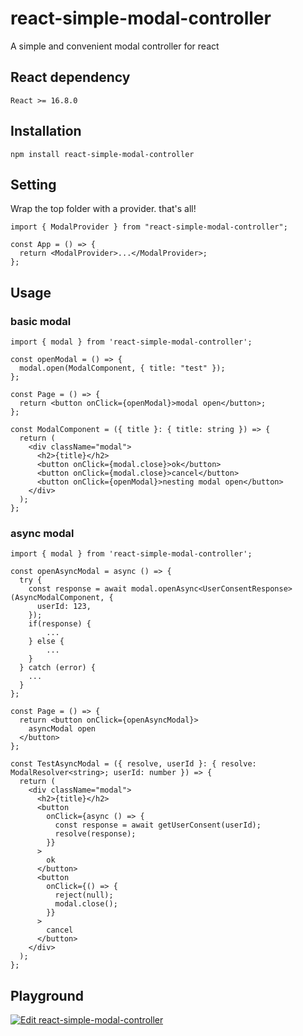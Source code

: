 # react-simple-modal-controller

A simple and convenient modal controller for react

## React dependency
`React >= 16.8.0`

## Installation

```
npm install react-simple-modal-controller
```

## Setting

Wrap the top folder with a provider. that's all!

```tsx
import { ModalProvider } from "react-simple-modal-controller";

const App = () => {
  return <ModalProvider>...</ModalProvider>;
};
```

## Usage

### basic modal

```tsx
import { modal } from 'react-simple-modal-controller';

const openModal = () => {
  modal.open(ModalComponent, { title: "test" });
};

const Page = () => {
  return <button onClick={openModal}>modal open</button>;
};

const ModalComponent = ({ title }: { title: string }) => {
  return (
    <div className="modal">
      <h2>{title}</h2>
      <button onClick={modal.close}>ok</button>
      <button onClick={modal.close}>cancel</button>
      <button onClick={openModal}>nesting modal open</button>
    </div>
  );
};
```

### async modal

```tsx
import { modal } from 'react-simple-modal-controller';

const openAsyncModal = async () => {
  try {
    const response = await modal.openAsync<UserConsentResponse>(AsyncModalComponent, {
      userId: 123,
    });
    if(response) {
        ...
    } else {
        ...
    }
  } catch (error) {
    ...
  }
};

const Page = () => {
  return <button onClick={openAsyncModal}>
    asyncModal open
  </button>
};

const TestAsyncModal = ({ resolve, userId }: { resolve: ModalResolver<string>; userId: number }) => {
  return (
    <div className="modal">
      <h2>{title}</h2>
      <button
        onClick={async () => {
          const response = await getUserConsent(userId);
          resolve(response);
        }}
      >
        ok
      </button>
      <button
        onClick={() => {
          reject(null);
          modal.close();
        }}
      >
        cancel
      </button>
    </div>
  );
};
```

## Playground

[![Edit react-simple-modal-controller](https://codesandbox.io/static/img/play-codesandbox.svg)](https://codesandbox.io/p/sandbox/react-simple-modal-controller-v83lkn)
